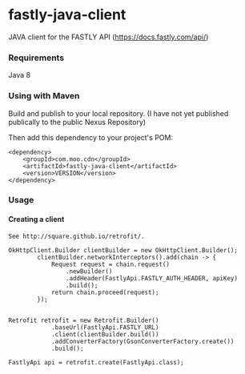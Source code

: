 # fastly-java-client
JAVA client for the FASTLY API (https://docs.fastly.com/api/)

### Requirements

Java 8

### Using with Maven

Build and publish to your local repository. (I have not yet published publically to the public Nexus Repository)

Then add this dependency to your project's POM:

    <dependency>
        <groupId>com.moo.cdn</groupId>
        <artifactId>fastly-java-client</artifactId>
        <version>VERSION</version>
    </dependency>

### Usage

#### Creating a client

    See http://square.github.io/retrofit/.

    OkHttpClient.Builder clientBuilder = new OkHttpClient.Builder();
            clientBuilder.networkInterceptors().add(chain -> {
                Request request = chain.request()
                    .newBuilder()
                    .addHeader(FastlyApi.FASTLY_AUTH_HEADER, apiKey)
                    .build();
                return chain.proceed(request);
            });

    
    Retrofit retrofit = new Retrofit.Builder()
                .baseUrl(FastlyApi.FASTLY_URL)
                .client(clientBuilder.build())
                .addConverterFactory(GsonConverterFactory.create())
                .build();

    FastlyApi api = retrofit.create(FastlyApi.class);
